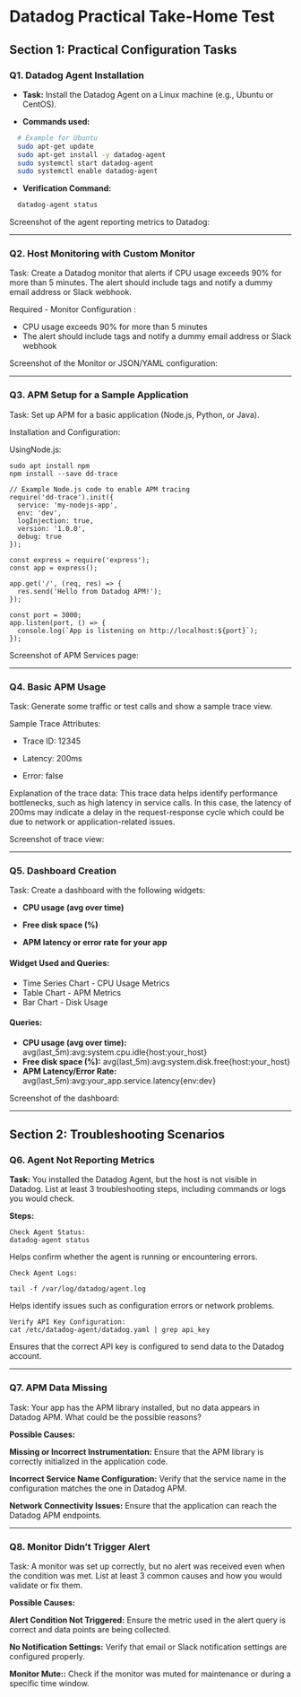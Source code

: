 # Datadog Practical Take-Home Test

## Section 1: Practical Configuration Tasks

### Q1. Datadog Agent Installation

- **Task:** Install the Datadog Agent on a Linux machine (e.g., Ubuntu or CentOS).

- **Commands used:**
```bash
  # Example for Ubuntu
  sudo apt-get update
  sudo apt-get install -y datadog-agent
  sudo systemctl start datadog-agent
  sudo systemctl enable datadog-agent
```

- **Verification Command:**

```bash
  datadog-agent status
```

Screenshot of the agent reporting metrics to Datadog:

<hr>

### Q2. Host Monitoring with Custom Monitor

Task: Create a Datadog monitor that alerts if CPU usage exceeds 90% for more than 5 minutes. The alert should include tags and notify a dummy email address or Slack webhook.

Required - Monitor Configuration :
- CPU usage exceeds 90% for more than 5 minutes 
- The alert should include tags and notify a dummy email address or Slack webhook 

Screenshot of the Monitor or JSON/YAML configuration:

<hr>

### Q3. APM Setup for a Sample Application

Task: Set up APM for a basic application (Node.js, Python, or Java).

Installation and Configuration:

UsingNode.js:

```
sudo apt install npm
npm install --save dd-trace

// Example Node.js code to enable APM tracing
require('dd-trace').init({
  service: 'my-nodejs-app',
  env: 'dev',
  logInjection: true,
  version: '1.0.0',
  debug: true
});

const express = require('express');
const app = express();

app.get('/', (req, res) => {
  res.send('Hello from Datadog APM!');
});

const port = 3000;
app.listen(port, () => {
  console.log(`App is listening on http://localhost:${port}`);
});
```


Screenshot of APM Services page:

<hr>

### Q4. Basic APM Usage

Task: Generate some traffic or test calls and show a sample trace view.

Sample Trace Attributes:

- Trace ID: 12345

- Latency: 200ms

- Error: false

Explanation of the trace data:
This trace data helps identify performance bottlenecks, such as high latency in service calls. In this case, the latency of 200ms may indicate a delay in the request-response cycle which could be due to network or application-related issues.

Screenshot of trace view:

<hr>

### Q5. Dashboard Creation

Task: Create a dashboard with the following widgets:

- **CPU usage (avg over time)**

- **Free disk space (%)**

- **APM latency or error rate for your app**

#### Widget Used and Queries:
- Time Series Chart - CPU Usage Metrics
- Table Chart - APM Metrics
- Bar Chart - Disk Usage

#### Queries:
- **CPU usage (avg over time):** avg(last_5m):avg:system.cpu.idle{host:your_host}
- **Free disk space (%):** avg(last_5m):avg:system.disk.free{host:your_host}
- **APM Latency/Error Rate:** avg(last_5m):avg:your_app.service.latency{env:dev}

Screenshot of the dashboard:

<hr>

## Section 2: Troubleshooting Scenarios
### Q6. Agent Not Reporting Metrics

**Task:** You installed the Datadog Agent, but the host is not visible in Datadog. List at least 3 troubleshooting steps, including commands or logs you would check.

**Steps:**

```
Check Agent Status:
datadog-agent status
```

Helps confirm whether the agent is running or encountering errors.

```
Check Agent Logs:

tail -f /var/log/datadog/agent.log
```

Helps identify issues such as configuration errors or network problems.

```
Verify API Key Configuration:
cat /etc/datadog-agent/datadog.yaml | grep api_key
```

Ensures that the correct API key is configured to send data to the Datadog account.
<hr>

### Q7. APM Data Missing

Task: Your app has the APM library installed, but no data appears in Datadog APM. What could be the possible reasons?

**Possible Causes:**

**Missing or Incorrect Instrumentation:** Ensure that the APM library is correctly initialized in the application code.

**Incorrect Service Name Configuration:** Verify that the service name in the configuration matches the one in Datadog APM.

**Network Connectivity Issues:** Ensure that the application can reach the Datadog APM endpoints.

<hr>

### Q8. Monitor Didn’t Trigger Alert

Task: A monitor was set up correctly, but no alert was received even when the condition was met. List at least 3 common causes and how you would validate or fix them.

**Possible Causes:**

**Alert Condition Not Triggered:** Ensure the metric used in the alert query is correct and data points are being collected.

**No Notification Settings:** Verify that email or Slack notification settings are configured properly.

**Monitor Mute::** Check if the monitor was muted for maintenance or during a specific time window.
